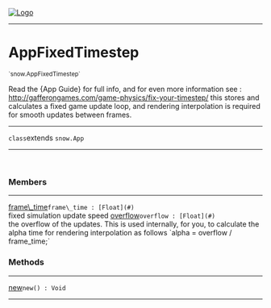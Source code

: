 
[![Logo](../../images/logo.png)](../../api/index.html)

---



<h1>AppFixedTimestep</h1>
<small>`snow.AppFixedTimestep`</small>

Read the {App Guide} for full info, and for even more information see : http://gafferongames.com/game-physics/fix-your-timestep/
    this stores and calculates a fixed game update loop, and rendering interpolation is required
    for smooth updates between frames.

---

`class`extends <code><span>snow.App</span></code>

---

&nbsp;
&nbsp;



<h3>Members</h3> <hr/><span class="member apipage">
                <a name="frame_time"><a class="lift" href="#frame_time">frame\_time</a></a><code class="signature apipage">frame\_time : [Float](#)</code><br/></span>
            <span class="small_desc_flat">fixed simulation update speed</span><span class="member apipage">
                <a name="overflow"><a class="lift" href="#overflow">overflow</a></a><code class="signature apipage">overflow : [Float](#)</code><br/></span>
            <span class="small_desc_flat">the overflow of the updates. This is used internally, for you, to calculate the alpha time for rendering interpolation as follows `alpha = overflow / frame_time;`</span>





<h3>Methods</h3> <hr/><span class="method apipage">
            <a name="new"><a class="lift" href="#new">new</a></a><code class="signature apipage">new() : Void</code><br/><span class="small_desc_flat"></span>
        </span>
    





---

&nbsp;
&nbsp;
&nbsp;
&nbsp;
